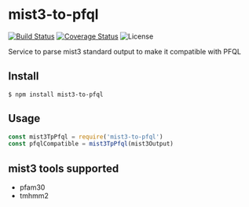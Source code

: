 # mist3-to-pfql

[![Build Status](https://travis-ci.org/biowonks/mist3-to-pfql.svg?branch=master)](https://travis-ci.org/biowonks/mist3-to-pfql)
[![Coverage Status](https://coveralls.io/repos/github/biowonks/mist3-to-pfql/badge.svg?branch=develop)](https://coveralls.io/github/biowonks/mist3-to-pfql?branch=develop)
![License](https://i.creativecommons.org/p/zero/1.0/88x31.png)

Service to parse mist3 standard output to make it compatible with PFQL

## Install
```
$ npm install mist3-to-pfql
```

## Usage
```javascript
const mist3TpPfql = require('mist3-to-pfql')
const pfqlCompatible = mist3TpPfql(mist3Output)
```

## mist3 tools supported

* pfam30
* tmhmm2
